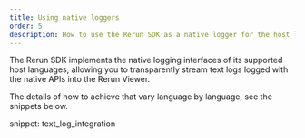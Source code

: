 ```yaml
---
title: Using native loggers
order: 5
description: How to use the Rerun SDK as a native logger for the host language
---
```


The Rerun SDK implements the native logging interfaces of its supported host languages, allowing you to transparently stream text logs logged with the native APIs into the Rerun Viewer.

The details of how to achieve that vary language by language, see the snippets below.

snippet: text_log_integration

<picture>
  <img src="https://static.rerun.io/text_log_integration/9737d0c986325802a9885499d6fcc773b1736488/full.png" alt="">
  <source media="(max-width: 480px)" srcset="https://static.rerun.io/text_log_integration/9737d0c986325802a9885499d6fcc773b1736488/480w.png">
  <source media="(max-width: 768px)" srcset="https://static.rerun.io/text_log_integration/9737d0c986325802a9885499d6fcc773b1736488/768w.png">
  <source media="(max-width: 1024px)" srcset="https://static.rerun.io/text_log_integration/9737d0c986325802a9885499d6fcc773b1736488/1024w.png">
  <source media="(max-width: 1200px)" srcset="https://static.rerun.io/text_log_integration/9737d0c986325802a9885499d6fcc773b1736488/1200w.png">
</picture>

